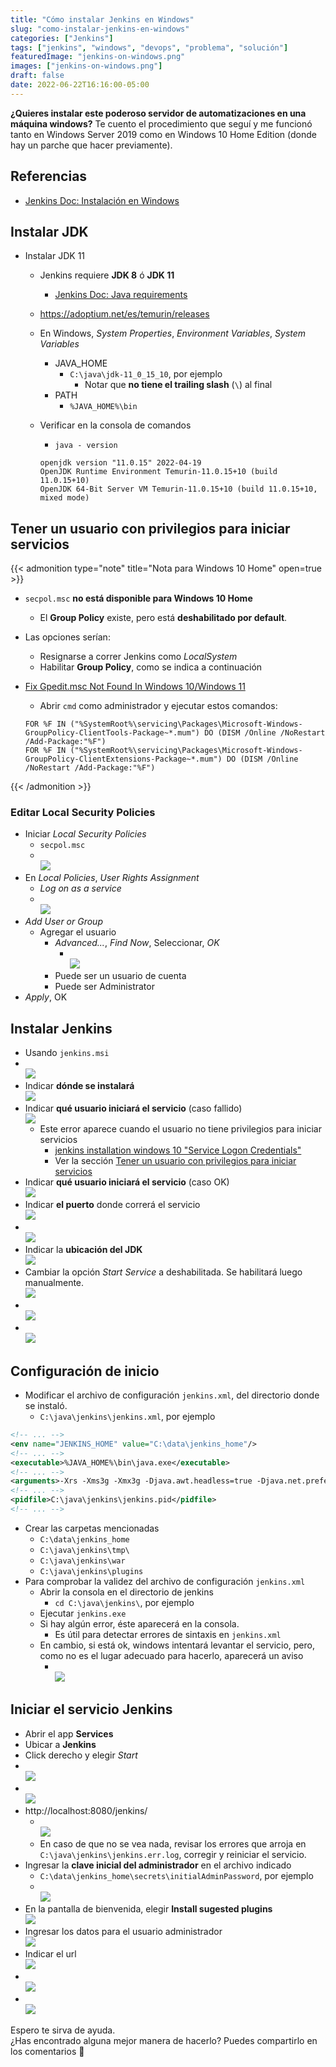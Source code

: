 ```yaml
---
title: "Cómo instalar Jenkins en Windows"
slug: "como-instalar-jenkins-en-windows"
categories: ["Jenkins"]
tags: ["jenkins", "windows", "devops", "problema", "solución"]
featuredImage: "jenkins-on-windows.png"
images: ["jenkins-on-windows.png"]
draft: false
date: 2022-06-22T16:16:00-05:00
---
```


**¿Quieres instalar este poderoso servidor de automatizaciones en una máquina windows?**
Te cuento el procedimiento que seguí y me funcionó tanto en Windows Server 2019 como en Windows 10 Home Edition (donde hay un parche que hacer previamente).

<!--more-->

## Referencias
- [Jenkins Doc: Instalación en Windows](https://www.jenkins.io/doc/book/installing/windows/)

## Instalar JDK
- Instalar JDK 11
	- Jenkins requiere **JDK 8** ó **JDK 11**
		- [Jenkins Doc: Java requirements](https://www.jenkins.io/doc/administration/requirements/java/)
	- https://adoptium.net/es/temurin/releases
	- En Windows, _System Properties_, _Environment Variables_, _System Variables_
		- JAVA_HOME
			- `C:\java\jdk-11_0_15_10`, por ejemplo
				- Notar que **no tiene el trailing slash** (`\`) al final
		- PATH
			- `%JAVA_HOME%\bin`
	- Verificar en la consola de comandos
		- `java - version`

		```
		openjdk version "11.0.15" 2022-04-19
		OpenJDK Runtime Environment Temurin-11.0.15+10 (build 11.0.15+10)
		OpenJDK 64-Bit Server VM Temurin-11.0.15+10 (build 11.0.15+10, mixed mode)
		```

## Tener un usuario con privilegios para iniciar servicios
{{< admonition type="note" title="Nota para Windows 10 Home" open=true >}}
- `secpol.msc` **no está disponible para Windows 10 Home**
	- El **Group Policy** existe, pero está **deshabilitado por default**.
- Las opciones serían:
	- Resignarse a correr Jenkins como _LocalSystem_
	- Habilitar **Group Policy**, como se indica a continuación
- [Fix Gpedit.msc Not Found In Windows 10/Windows 11](https://www.itechtics.com/easily-enable-group-policy-editor-gpedit-msc-in-windows-10-home-edition/)
	- Abrir `cmd` como administrador y ejecutar estos comandos:

	```batch
	FOR %F IN ("%SystemRoot%\servicing\Packages\Microsoft-Windows-GroupPolicy-ClientTools-Package~*.mum") DO (DISM /Online /NoRestart /Add-Package:"%F")
	FOR %F IN ("%SystemRoot%\servicing\Packages\Microsoft-Windows-GroupPolicy-ClientExtensions-Package~*.mum") DO (DISM /Online /NoRestart /Add-Package:"%F")
	```
{{< /admonition >}}

### Editar Local Security Policies
- Iniciar _Local Security Policies_
	- `secpol.msc`
	- \
		![](20220624111228.png)
- En _Local Policies_, _User Rights Assignment_
	- _Log on as a service_
	- \
		![](20220624111333.png)
- _Add User or Group_
	- Agregar el usuario
		- _Advanced..._, _Find Now_, Seleccionar, _OK_
			- \
				![](20220624111623.png)
		- Puede ser un usuario de cuenta
		- Puede ser Administrator
- _Apply_, OK

## Instalar Jenkins
- Usando `jenkins.msi`
- \
	![](20220624104354.png)
- Indicar **dónde se instalará** \
	![](20220624104417.png)
- Indicar **qué usuario iniciará el servicio** (caso fallido) \
  ![](20220624104533.png)
	- Este error aparece cuando el usuario no tiene privilegios para iniciar servicios
		- [jenkins installation windows 10 "Service Logon Credentials"](https://stackoverflow.com/questions/63410442/jenkins-installation-windows-10-service-logon-credentials)
		- Ver la sección [Tener un usuario con privilegios para iniciar servicios](#tener-un-usuario-con-privilegios-para-iniciar-servicios)
- Indicar **qué usuario iniciará el servicio** (caso OK) \
  ![](20220624111922.png)
- Indicar **el puerto** donde correrá el servicio \
	![](20220624112221.png)
- \
	![](20220624112351.png)
- Indicar la **ubicación del JDK** \
	![](20220624112437.png)
- Cambiar la opción _Start Service_ a deshabilitada. Se habilitará luego manualmente. \
	![](20220624112908.png)
- \
	![](20220624113305.png)
- \
	![](20220624114832.png)

## Configuración de inicio
- Modificar el archivo de configuración `jenkins.xml`, del directorio donde se instaló.
	- `C:\java\jenkins\jenkins.xml`, por ejemplo

```xml
<!-- ... -->
<env name="JENKINS_HOME" value="C:\data\jenkins_home"/>
<!-- ... -->
<executable>%JAVA_HOME%\bin\java.exe</executable>
<!-- ... -->
<arguments>-Xrs -Xms3g -Xmx3g -Djava.awt.headless=true -Djava.net.preferIPv4Stack=true -Djava.io.tmpdir=C:\java\jenkins\tmp\ -Dorg.apache.commons.jelly.tags.fmt.timeZone=America/Lima  -Dhudson.lifecycle=hudson.lifecycle.WindowsServiceLifecycle -jar "C:\java\jenkins\Jenkins.war" --httpPort=8080 --webroot="C:\java\jenkins\war" --pluginroot="C:\java\jenkins\plugins" --prefix="/jenkins"</arguments>
<!-- ... -->
<pidfile>C:\java\jenkins\jenkins.pid</pidfile>
<!-- ... -->

```

- Crear las carpetas mencionadas
	- `C:\data\jenkins_home`
	- `C:\java\jenkins\tmp\`
	- `C:\java\jenkins\war`
	- `C:\java\jenkins\plugins`
- Para comprobar la validez del archivo de configuración `jenkins.xml`
	- Abrir la consola en el directorio de jenkins
		- `cd C:\java\jenkins\`, por ejemplo
	- Ejecutar `jenkins.exe`
	- Si hay algún error, éste aparecerá en la consola.
		- Es útil para detectar errores de sintaxis en `jenkins.xml`
	- En cambio, si está ok, windows intentará levantar el servicio, pero, como no es el lugar adecuado para hacerlo, aparecerá un aviso
		- \
			![](20220624123021.png)

## Iniciar el servicio Jenkins
- Abrir el app **Services**
- Ubicar a **Jenkins**
- Click derecho y elegir _Start_
- \
	![](20220624123346.png)
- \
	![](20220624123449.png)
- http://localhost:8080/jenkins/
	- \
		![](20220624124158.png)
	- En caso de que no se vea nada, revisar los errores que arroja en `C:\java\jenkins\jenkins.err.log`, corregir y reiniciar el servicio.
- Ingresar la **clave inicial del administrador** en el archivo indicado
	- `C:\data\jenkins_home\secrets\initialAdminPassword`, por ejemplo
	- \
		![](20220624124419.png)
- En la pantalla de bienvenida, elegir **Install sugested plugins** \
	![](20220624124535.png)
- Ingresar los datos para el usuario administrador \
	![](20220624141203.png)
- Indicar el url \
	![](20220624142158.png)
- \
	![](20220624142256.png)
- \
	![](20220624142332.png)

Espero te sirva de ayuda. \
¿Has encontrado alguna mejor manera de hacerlo? Puedes compartirlo en los comentarios 🙏
